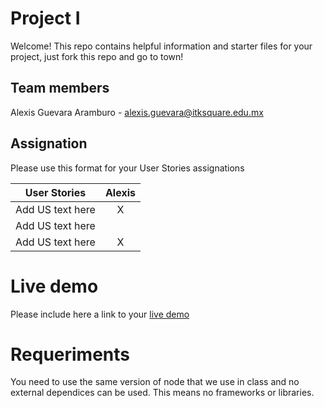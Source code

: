 # Project I

Welcome! This repo contains helpful information and starter files for your project, just fork this repo and go to town!

## Team members

Alexis Guevara Aramburo - alexis.guevara@itksquare.edu.mx

## Assignation 

Please use this format for your User Stories assignations

| User Stories     | Alexis | 
| ---------------- | :--: |
| Add US text here |  X   |
| Add US text here |      |
| Add US text here |  X   |

# Live demo

Please include here a link to your [live demo](url_here_please)

# Requeriments
You need to use the same version of node that we use in class and no external dependices can be used. This means no frameworks or libraries.

